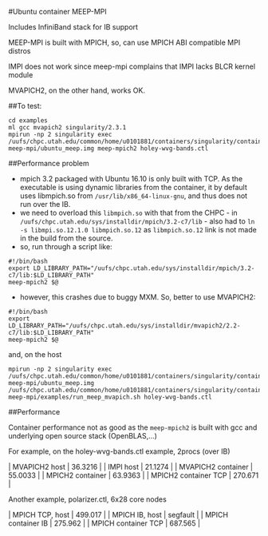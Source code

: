 #Ubuntu container MEEP-MPI

Includes InfiniBand stack for IB support

MEEP-MPI is built with MPICH, so, can use MPICH ABI compatible MPI distros

IMPI does not work since meep-mpi complains that IMPI lacks BLCR kernel module

MVAPICH2, on the other hand, works OK.

##To test:
```
cd examples
ml gcc mvapich2 singularity/2.3.1
mpirun -np 2 singularity exec /uufs/chpc.utah.edu/common/home/u0101881/containers/singularity/containers/chpc/Singularity-meep-mpi/ubuntu_meep.img meep-mpich2 holey-wvg-bands.ctl
```

##Performance problem
- mpich 3.2 packaged with Ubuntu 16.10 is only built with TCP. As the executable is using dynamic libraries from the container, it by default uses libmpich.so from `/usr/lib/x86_64-linux-gnu`, and thus does not run over the IB.
- we need to overload this `libmpich.so` with that from the CHPC - in `/uufs/chpc.utah.edu/sys/installdir/mpich/3.2-c7/lib` - also had to `ln -s libmpi.so.12.1.0 libmpich.so.12` as `libmpich.so.12` link is not made in the build from the source.
- so, run through a script like:
```
#!/bin/bash
export LD_LIBRARY_PATH="/uufs/chpc.utah.edu/sys/installdir/mpich/3.2-c7/lib:$LD_LIBRARY_PATH"
meep-mpich2 $@

```
- however, this crashes due to buggy MXM. So, better to use MVAPICH2:
```
#!/bin/bash
export LD_LIBRARY_PATH="/uufs/chpc.utah.edu/sys/installdir/mvapich2/2.2-c7/lib:$LD_LIBRARY_PATH"
meep-mpich2 $@

```
and, on the host
```
mpirun -np 2 singularity exec /uufs/chpc.utah.edu/common/home/u0101881/containers/singularity/containers/chpc/Singularity-meep-mpi/ubuntu_meep.img /uufs/chpc.utah.edu/common/home/u0101881/containers/singularity/containers/chpc/Singularity-meep-mpi/examples/run_meep_mvapich.sh holey-wvg-bands.ctl
```

##Performance

Container performance not as good as the `meep-mpich2` is built with gcc and underlying open source stack (OpenBLAS,...)

For example, on the holey-wvg-bands.ctl example, 2procs (over IB)

| MVAPICH2 host         | 36.3216 |
| IMPI host             | 21.1274 |
| MVAPICH2 container    | 55.0033 |
| MPICH2 container      | 63.9363 |
| MPICH2 container TCP  | 270.671 |

Another example, polarizer.ctl, 6x28 core nodes

| MPICH TCP, host      | 499.017 |
| MPICH IB, host       | segfault |
| MPICH container IB   | 275.962 |
| MPICH container TCP  | 687.565 |
       
